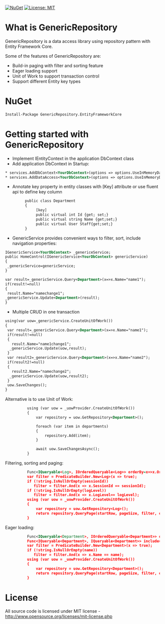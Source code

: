 [![NuGet](https://img.shields.io/nuget/v/GenericRepository.EntityFrameworkCore.Mvc.svg)](https://www.nuget.org/packages/GenericRepository.EntityFrameworkCore.Mvc)
[![License: MIT](https://img.shields.io/badge/License-MIT-green.svg)](LICENSE)

# What is GenericRepository

GenericRepository is a data access library using repository pattern with Entity Framework Core.

Some of the features of GenericRepository are:

  * Build-in paging with filter and sorting feature
  * Eager loading support
  * Unit of Work to support transaction control
  * Support different Entity key types

# NuGet
```xml
Install-Package GenericRepository.EntityFrameworkCore
```
# Getting started with GenericRepository

  * Implement IEntityContext in the application DbContext class
  * Add application DbContext in Startup: 
  ```xml
  * services.AddDbContext<YourDbContext>(options => options.UseInMemoryDatabase(Configuration.GetConnectionString("DefaultConnection")));
  * services.AddDataAccess<YourDbContext>(options => options.UseInMemoryDatabase(Configuration.GetConnectionString("DefaultConnection")));
  ```
  * Annotate key property in entity classes with [Key] attribute or use fluent api to define key column
  ```xml
           public class Department
           {
                [key]
                public virtual int Id {get; set;}
                public virtual string Name {get;set;}
                public virtual User Staff{get;set;}
           }
  ```
  * GenericService provides convenient ways to filter, sort, include navigation properties:
  ```xml
IGenericService<YourDbContext> _genericeService;
public HomeControl(IGenericService<YourDbContext> genericService)
 {
   _genericService=genericService;
 }
  ```
  ```xml
 var result=_genericService.Query<Department>(x=>x.Name="name1");
 if(result!=null)
 {
   result.Name="namechange1";
  _genericService.Update<Department>(result);
 }
  ```
   * Multiple CRUD in one transaction
  ```xml
using(var uow=_genericService.CreateUnitOfWork())
{
   var result=_genericService.Query<Department>(x=>x.Name="name1");
   if(result!=null)
   {
     result.Name="name1change1";
    _genericService.Update(uow,result);
   }
   var result2=_genericService.Query<Department>(x=>x.Name="name2");
   if(result2!=null)
   {
     result2.Name="namechange2";
    _genericService.Update(uow,result2);
   }
   uow.SaveChanges();
}
  ```
Alternative is to use Unit of Work:
  ```xml
            using (var uow = _uowProvider.CreateUnitOfWork())
            {
                var repository = uow.GetRepository<Department>();

                foreach (var item in departments)
                {
                    repository.Add(item);
                }

                await uow.SaveChangesAsync();
            }
  ```
  Filtering, sorting and paging:
  ```xml
            Func<IQueryable<Log>, IOrderedQueryable<Log>> orderBy=x=>x.OrderByDescending(y=>y.CreatedDate);
            var filter = PredicateBuilder.New<Log>(x => true);           
            if (!string.IsNullOrEmpty(sessionId))               
               filter = filter.And(x => x.SessionId == sessionId);
            if (!string.IsNullOrEmpty(logLevel))               
               filter = filter.And(x => x.LogLevel== logLevel);
            using (var uow = _uowProvider.CreateUnitOfWork())
            {
                var repository = uow.GetRepository<Log>();
                return repository.QueryPage(startRow, pageSize, filter, orderBy);           
            }
  ```
  Eager loading:
  ```xml
            Func<IQueryable<Department>, IOrderedQueryable<Department>> orderBy=x=>x.OrderBy(y=>y.Name);
            Func<IQueryable<Department>, IQueryable<Department>> include=x=>x.Include(y=>y.Staff);
            var filter = PredicateBuilder.New<Department>(x => true);           
            if (!string.IsNullOrEmpty(name))               
               filter = filter.And(x => x.Name == name);
            using (var uow = _uowProvider.CreateUnitOfWork())
            {
                var repository = uow.GetRepository<Department>();
                return repository.QueryPage(startRow, pageSize, filter, orderBy,include);           
            }
  ```
# License
All source code is licensed under MIT license - http://www.opensource.org/licenses/mit-license.php
